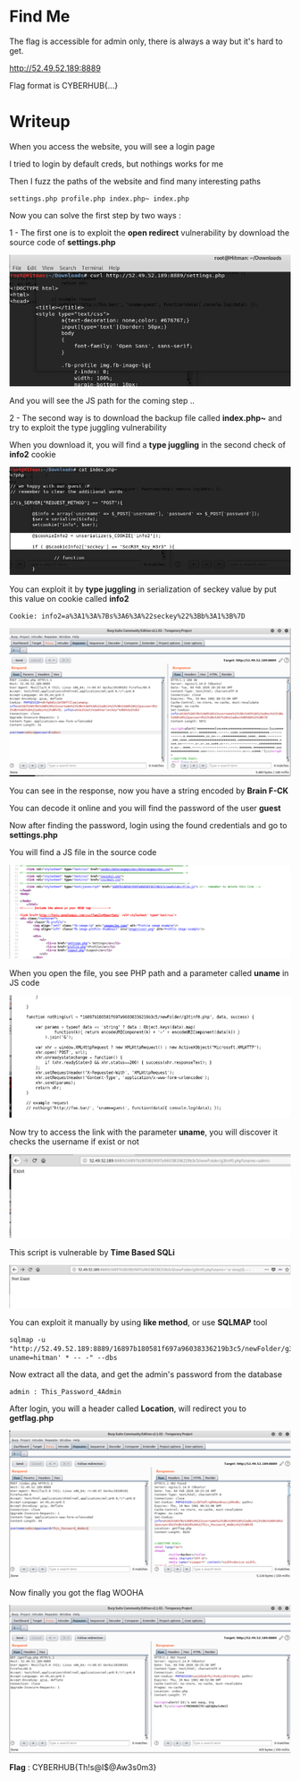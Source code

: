 # Find Me

The flag is accessible for admin only, there is always a way but it's hard to get.

http://52.49.52.189:8889

Flag format is CYBERHUB{...}

# Writeup

When you access the website, you will see a login page


I tried to login by default creds, but nothings works for me


Then I fuzz the paths of the website and find many interesting paths


```
settings.php profile.php index.php~ index.php
```

Now you can solve the first step by two ways :


1 - The first one is to exploit the **open redirect** vulnerability by download the source code of **settings.php**


![openredirect](openredirect.png)


And you will see the JS path for the coming step ..


2 - The second way is to download the backup file called **index.php~** and try to exploit the type juggling vulnerability


When you download it, you will find a **type juggling** in the second check of **info2** cookie


![index](index.png)


You can exploit it by **type juggling** in serialization of seckey value by put this value on cookie called **info2**


```
Cookie: info2=a%3A1%3A%7Bs%3A6%3A%22seckey%22%3Bb%3A1%3B%7D
```

![info2](info2.png)


You can see in the response, now you have a string encoded by **Brain F-CK**


You can decode it online and you will find the password of the user **guest**


Now after finding the password, login using the found credentials and go to **settings.php**


You will find a JS file in the source code


![sc](sc.png)


When you open the file, you see PHP path and a parameter called **uname** in JS code


![js](js.png)


Now try to access the link with the parameter **uname**, you will discover it checks the username if exist or not


![getinfo](getinfo.png)


This script is vulnerable by **Time Based SQLi** 


![sqlsleep](sqlsleep.png)


You can exploit it manually by using **like method**, or use **SQLMAP** tool


```
sqlmap -u "http://52.49.52.189:8889/16897b180581f697a96038336219b3c5/newFolder/g3tinf0.php?uname=hitman' * -- -" --dbs
```


Now extract all the data, and get the admin's password from the database


```
admin : This_Password_4Admin
```

After login, you will a header called **Location**, will redirect you to **getflag.php**


![login](login.png)


Now finally you got the flag WOOHA 


![flag](flag.png)


**Flag** : CYBERHUB{Th!s@I$@Aw3s0m3}


